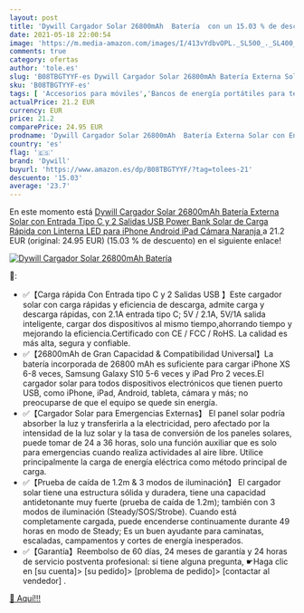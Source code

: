 ```yaml
---
layout: post
title: 'Dywill Cargador Solar 26800mAh  Batería  con un 15.03 % de descuento'
date: 2021-05-18 22:00:54
image: 'https://m.media-amazon.com/images/I/413vYdbvOPL._SL500_._SL400_.jpg'
comments: true
category: ofertas
author: 'tole.es'
slug: 'B08TBGTYYF-es Dywill Cargador Solar 26800mAh Batería Externa Solar con...'
sku: 'B08TBGTYYF-es'
tags: [ 'Accesorios para móviles','Bancos de energía portátiles para teléfonos móviles','Cargadores para móviles','Comunicación móvil y accesorios','Electrónica','android','dywill', ]
actualPrice: 21.2 EUR
currency: EUR
price: 21.2
comparePrice: 24.95 EUR
prodname: 'Dywill Cargador Solar 26800mAh  Batería Externa Solar con Entrada Tipo C y 2 Salidas USB  Power Bank Solar de Carga Rápida con Linterna LED para iPhone Android iPad Cámara  Naranja '
country: 'es'
flag: '🇪🇸'
brand: 'Dywill'
buyurl: 'https://www.amazon.es/dp/B08TBGTYYF/?tag=tolees-21'
descuento: '15.03'
average: '23.7'
---
```


En este momento está [Dywill Cargador Solar 26800mAh  Batería Externa Solar con Entrada Tipo C y 2 Salidas USB  Power Bank Solar de Carga Rápida con Linterna LED para iPhone Android iPad Cámara  Naranja ](https://www.amazon.es/dp/B08TBGTYYF/?tag=tolees-21) a 21.2 EUR (original: 24.95 EUR) (15.03 %  de descuento) en el siguiente enlace!

[![Dywill Cargador Solar 26800mAh  Batería ](https://m.media-amazon.com/images/I/413vYdbvOPL._SL500_._SL400_.jpg)](https://www.amazon.es/dp/B08TBGTYYF/?tag=tolees-21)

🔎:

- ✅【Carga rápida Con Entrada tipo C y 2 Salidas USB 】Este cargador solar con carga rápidas y eficiencia de descarga, admite carga y descarga rápidas, con 2.1A entrada tipo C; 5V / 2.1A, 5V/1A salida inteligente, cargar dos dispositivos al mismo tiempo,ahorrando tiempo y mejorando la eficiencia.Certificado con CE / FCC / RoHS. La calidad es más alta, segura y confiable.
- ✅【26800mAh de Gran Capacidad & Compatibilidad Universal】La batería incorporada de 26800 mAh es suficiente para cargar iPhone XS 6-8 veces, Samsung Galaxy S10 5-6 veces y iPad Pro 2 veces.El cargador solar para todos dispositivos electrónicos que tienen puerto USB, como iPhone, iPad, Android, tableta, cámara y más; no preocuparse de que el equipo se quede sin energía.
- ✅【Cargador Solar para Emergencias Externas】 El panel solar podría absorber la luz y transferirla a la electricidad, pero afectado por la intensidad de la luz solar y la tasa de conversión de los paneles solares, puede tomar de 24 a 36 horas, solo una función auxiliar que es solo para emergencias cuando realiza actividades al aire libre. Utilice principalmente la carga de energía eléctrica como método principal de carga.
- ✅【Prueba de caída de 1.2m & 3 modos de iluminación】 El cargador solar tiene una estructura sólida y duradera, tiene una capacidad antidetonante muy fuerte (prueba de caída de 1.2m); también con 3 modos de iluminación (Steady/SOS/Strobe). Cuando está completamente cargada, puede encenderse continuamente durante 49 horas en modo de Steady; Es un buen ayudante para caminatas, escaladas, campamentos y cortes de energía inesperados.
- ✅【Garantía】Reembolso de 60 días, 24 meses de garantía y 24 horas de servicio postventa profesional: si tiene alguna pregunta, ☛Haga clic en [su cuenta]> [su pedido]> [problema de pedido]> [contactar al vendedor] .

[🛒 Aquí!!!](https://www.amazon.es/dp/B08TBGTYYF/?tag=tolees-21)
